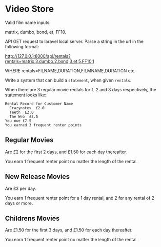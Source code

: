 # Video Store

Valid film name inputs: 

matrix, dumbo, bond, et, FF10.

API GET request to laravel local server. Parse a string in the url in the following format: 

http://127.0.0.1:8000/api/rentals?rentals=matrix,3,dumbo,2,bond,3,et,5,FF10,1

WHERE rentals=FILNAME,DURATION,FILMNAME,DURATION etc.

Write a system that can build a `statement`, when given `rentals`.

When there are 3 regular movie rentals for 1, 2 and 3 days respectively, the statement looks like:

```
Rental Record for Customer Name
  Crazynotes  £2.0
  Teeth  £2.0
  The Web  £3.5
You owe £7.5
You earned 3 frequent renter points
```

## Regular Movies

Are £2 for the first 2 days, and £1.50 for each day thereafter.

You earn 1 frequent renter point no matter the length of the rental.

## New Release Movies

Are £3 per day.

You earn 1 frequent renter point for a 1 day rental, and 2 for any rental of 2 days or more.

## Childrens Movies

Are £1.50 for the first 3 days, and £1.50 for each day thereafter.

You earn 1 frequent renter point no matter the length of the rental.
